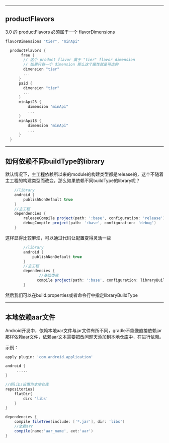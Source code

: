 
---
## productFlavors

3.0 的 productFlavors 必须属于一个 flavorDimensions

```groovy
flavorDimensions "tier", "minApi"

  productFlavors {
       free {
        // 这个 product flavor 属于 "tier" flavor dimension
        // 如果只有一个 dimension 那么这个属性就是可选的
        dimension "tier"
        ...
      }
      paid {
        dimension "tier"
        ...
      }
      minApi23 {
          dimension "minApi"
          ...
      }
      minApi18 {
          dimension "minApi"
          ...
      }
  }
```

---
## 如何依赖不同buildType的library

默认情况下，主工程依赖所以来的module的构建类型都是release的，这个不随着主工程的构建类型而改变，那么如果依赖不同buildType的library呢？

```groovy
    //library
    android {
        publishNonDefault true
    }
    //主工程
    dependencies {
        releaseCompile project(path: ':base', configuration: 'release')
        debugCompile project(path: ':base', configuration: 'debug')
    }
```

这样显得比较麻烦，可以通过代码让配置变得灵活一些

```groovy
        //library
        android {
            publishNonDefault true
        }
        //主工程
        dependencies {
               //基础类库
              compile project(path: ':base', configuration: libraryBuildType)
        }
```

然后我们可以在build.properties或者命令行中指定libraryBuildType

---
## 本地依赖aar文件

Android开发中，依赖本地aar文件与jar文件有所不同，gradle不能像直接依赖jar那样依赖aar文件，依赖aar文本需要把改问题天添加到本地仓库中，在进行依赖。


示例：

```groovy
apply plugin: 'com.android.application'

android {
     .....
}

//把libs设置为本地仓库
repositories{
    flatDir{
        dirs 'libs'
    }
}

dependencies {
    compile fileTree(include: ['*.jar'], dir: 'libs')
    //依赖arr
    compile(name:'aar_name', ext:'aar')
}
```



